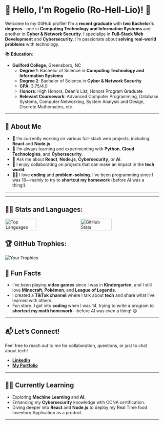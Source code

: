 # 👋 Hello, I'm Rogelio (Ro-Hell-Lio)! 🚀

Welcome to my GitHub profile! I'm a **recent graduate** with **two Bachelor’s degrees**—one in **Computing Technology and Information Systems** and another in **Cyber & Network Security**. I specialize in **Full-Stack Web Development** and **Cybersecurity**. I’m passionate about **solving real-world problems** with technology.

📚 **Education**:
- **Guilford College**, Greensboro, NC
  - **Degree 1**: Bachelor of Science in **Computing Technology and Information Systems**
  - **Degree 2**: Bachelor of Science in **Cyber & Network Security**
  - **GPA**: 3.75/4.0
  - **Honors**: High Honors, Dean's List, Honors Program Graduate
  - **Relevant Coursework**: Advanced Computer Programming, Database Systems, Computer Networking, System Analysis and Design, Discrete Mathematics, etc.

---

## 🚀 About Me

- 🔭 I’m currently working on various full-stack web projects, including **React** and **Node.js**.
- 🌱 I’m always learning and experimenting with **Python**, **Cloud Technologies**, and **Cybersecurity**.
- 💬 Ask me about **React**, **Node.js**, **Cybersecurity**, or **AI**.
- 👯 I enjoy collaborating on projects that can make an impact in the **tech world**.
- 🧑‍💻 I love **coding** and **problem-solving**. I’ve been programming since I was 16—mainly to try to **shortcut my homework** (before AI was a thing!).
  
---
---

## 🧑‍💻 Stats and Languages:

<div style="display: flex; gap: 20px;">
  <!-- Top Languages -->
  <img src="https://github-readme-stats.vercel.app/api/top-langs/?username=RogePM&layout=compact&theme=radical" alt="Top Languages" width="45%" />

  <!-- GitHub Stats -->
  <img src="https://github-readme-stats.vercel.app/api?username=RogePM&show_icons=true&count_private=true&hide_title=true&hide=prs&theme=radical" alt="GitHub Stats" width="45%" />
</div>

## 🏆 GitHub Trophies:
![Your Trophies](https://github-profile-trophy.vercel.app/?username=RogePM&theme=gruvbox)



## 🌟 Fun Facts

- I’ve been playing **video games** since I was in **Kindergarten**, and I still love **Minecraft**, **Pokémon**, and **League of Legends**.
- I created a **TikTok channel** where I talk about **tech** and share what I’ve learned with others.
- Fun story: I got into **coding** when I was 14, trying to write a program to **shortcut my math homework**—before AI was even a thing! 😄

---

## 📬 Let’s Connect!

Feel free to reach out to me for collaboration, questions, or just to chat about tech!

- **[LinkedIn](https://www.linkedin.com/in/rogelioperezmontero/)**
- **[My Portfolio](https://rogepm.github.io/RogelioPM/)**

---

## 🧑‍💻 Currently Learning

- Exploring **Machine Learning** and **AI**.
- Enhancing my **Cybersecurity** knowledge wtih CCNA certification.
- Diving deeper into **React** and **Node.js** to deploy my Real Time food Inventory Application as a product.

---
